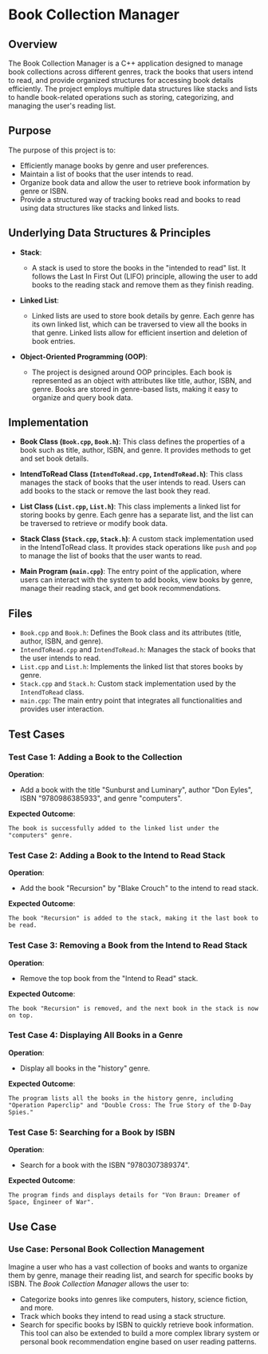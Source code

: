 # Book Collection Manager

## Overview
The Book Collection Manager is a C++ application designed to manage book collections across different genres, track the books that users intend to read, and provide organized structures for accessing book details efficiently. The project employs multiple data structures like stacks and lists to handle book-related operations such as storing, categorizing, and managing the user's reading list.

## Purpose
The purpose of this project is to:
- Efficiently manage books by genre and user preferences.
- Maintain a list of books that the user intends to read.
- Organize book data and allow the user to retrieve book information by genre or ISBN.
- Provide a structured way of tracking books read and books to read using data structures like stacks and linked lists.
  
## Underlying Data Structures & Principles
- **Stack**:
  - A stack is used to store the books in the "intended to read" list. It follows the Last In First Out (LIFO) principle, allowing the user to add books to the reading stack and remove them as they finish reading.
    
- **Linked List**:
  - Linked lists are used to store book details by genre. Each genre has its own linked list, which can be traversed to view all the books in that genre. Linked lists allow for efficient insertion and deletion of book entries.
    
- **Object-Oriented Programming (OOP)**:
  - The project is designed around OOP principles. Each book is represented as an object with attributes like title, author, ISBN, and genre. Books are stored in genre-based lists, making it easy to organize and query book data.
    
## Implementation
- **Book Class (`Book.cpp`, `Book.h`)**: This class defines the properties of a book such as title, author, ISBN, and genre. It provides methods to get and set book details.

- **IntendToRead Class (`IntendToRead.cpp`, `IntendToRead.h`)**: This class manages the stack of books that the user intends to read. Users can add books to the stack or remove the last book they read.

- **List Class (`List.cpp`, `List.h`)**: This class implements a linked list for storing books by genre. Each genre has a separate list, and the list can be traversed to retrieve or modify book data.

- **Stack Class (`Stack.cpp`, `Stack.h`)**: A custom stack implementation used in the IntendToRead class. It provides stack operations like `push` and `pop` to manage the list of books that the user wants to read.

- **Main Program (`main.cpp`)**: The entry point of the application, where users can interact with the system to add books, view books by genre, manage their reading stack, and get book recommendations.

## Files
- `Book.cpp` and `Book.h`: Defines the Book class and its attributes (title, author, ISBN, and genre).
- `IntendToRead.cpp` and `IntendToRead.h`: Manages the stack of books that the user intends to read.
- `List.cpp` and `List.h`: Implements the linked list that stores books by genre.
- `Stack.cpp` and `Stack.h`: Custom stack implementation used by the `IntendToRead` class.
- `main.cpp`: The main entry point that integrates all functionalities and provides user interaction.
  
## Test Cases
### Test Case 1: Adding a Book to the Collection

**Operation**:
- Add a book with the title "Sunburst and Luminary", author "Don Eyles", ISBN "9780986385933", and genre "computers".
  
**Expected Outcome**:
```
The book is successfully added to the linked list under the "computers" genre.
```
### Test Case 2: Adding a Book to the Intend to Read Stack

**Operation**:
- Add the book "Recursion" by "Blake Crouch" to the intend to read stack.

**Expected Outcome**:
```
The book "Recursion" is added to the stack, making it the last book to be read.
```
### Test Case 3: Removing a Book from the Intend to Read Stack

**Operation**:
- Remove the top book from the "Intend to Read" stack.
  
**Expected Outcome**:
```
The book "Recursion" is removed, and the next book in the stack is now on top.
```
### Test Case 4: Displaying All Books in a Genre

**Operation**:
- Display all books in the "history" genre.
  
**Expected Outcome**:
```
The program lists all the books in the history genre, including "Operation Paperclip" and "Double Cross: The True Story of the D-Day Spies."
```
### Test Case 5: Searching for a Book by ISBN

**Operation**:
- Search for a book with the ISBN "9780307389374".
  
**Expected Outcome**:
```
The program finds and displays details for "Von Braun: Dreamer of Space, Engineer of War".
```
## Use Case
### Use Case: Personal Book Collection Management
Imagine a user who has a vast collection of books and wants to organize them by genre, manage their reading list, and search for specific books by ISBN. The _Book Collection Manager_ allows the user to:
- Categorize books into genres like computers, history, science fiction, and more.
- Track which books they intend to read using a stack structure.
- Search for specific books by ISBN to quickly retrieve book information.
This tool can also be extended to build a more complex library system or personal book recommendation engine based on user reading patterns.
